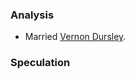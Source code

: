 
### Analysis

- Married [Vernon Dursley][VD].

[VD]: /Harrypedia/people/Dursley/Vernon/

### Speculation

